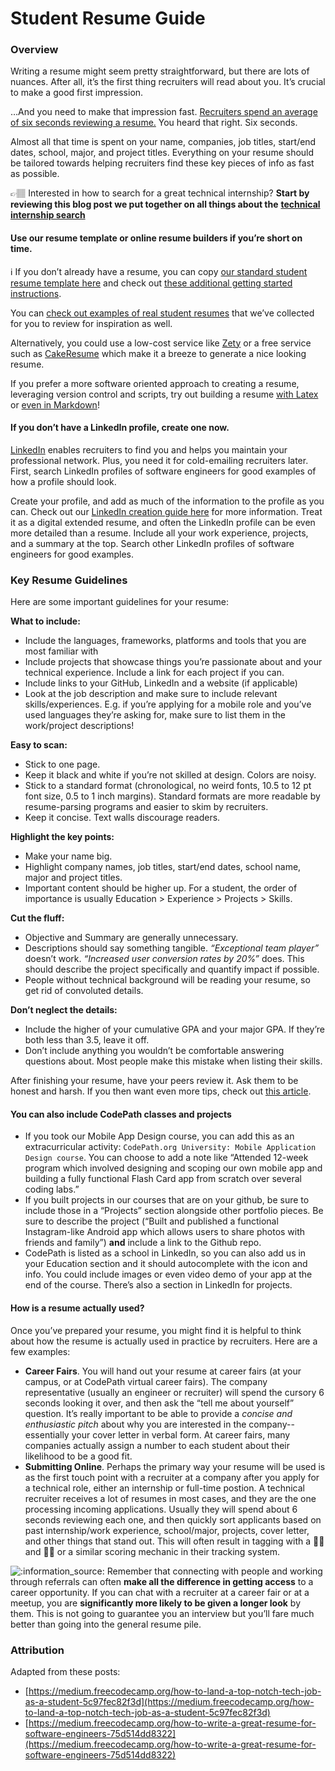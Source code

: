 # Student Resume Guide

### Overview <a id="Overview"></a>

Writing a resume might seem pretty straightforward, but there are lots of nuances. After all, it’s the first thing recruiters will read about you. It’s crucial to make a good first impression.

…And you need to make that impression fast. [Recruiters spend an average of six seconds reviewing a resume.](https://cdn.theladders.net/static/images/basicSite/pdfs/TheLadders-EyeTracking-StudyC2.pdf) You heard that right. Six seconds.

Almost all that time is spent on your name, companies, job titles, start/end dates, school, major, and project titles. Everything on your resume should be tailored towards helping recruiters find these key pieces of info as fast as possible.

👉🏽 Interested in how to search for a great technical internship? **Start by reviewing this blog post we put together on all things about the** [**technical internship search**](https://medium.com/@seaon/3-step-guide-to-nail-your-internship-search-82ed58f7f6a)

#### Use our resume template or online resume builders if you’re short on time. <a id="Use-our-resume-template-or-online-resume-builders-if-you&#x2019;re-short-onnbsptime"></a>

ℹ️ If you don’t already have a resume, you can copy [our standard student resume template here](https://docs.google.com/document/d/1MD1yNjhlsrBx98KK199BuF13cS7NaTW4eSvm3sH3zT0/edit) and check out [these additional getting started instructions](https://docs.google.com/document/d/1uQWTiyMrX55AWm1NcgnP1r2p-5MgqIOfkxDsDjG4ojQ/edit?usp=sharing).

You can [check out examples of real student resumes](https://drive.google.com/drive/folders/1pBf49-RzMFOPoBsc-t-S6PvHNRuT6CG5) that we’ve collected for you to review for inspiration as well.

Alternatively, you could use a low-cost service like [Zety](https://zety.com/) or a free service such as [CakeResume](https://www.cakeresume.com/) which make it a breeze to generate a nice looking resume.

If you prefer a more software oriented approach to creating a resume, leveraging version control and scripts, try out building a resume [with Latex](http://www.maxburstein.com/blog/creating-resume-using-latex/) or [even in Markdown](https://mszep.github.io/pandoc_resume/)!

#### If you don’t have a LinkedIn profile, create one now. <a id="If-you-don&#x2019;t-have-a-LinkedIn-profile-createnbspone-now"></a>

[LinkedIn](https://linkedin.com/) enables recruiters to find you and helps you maintain your professional network. Plus, you need it for cold-emailing recruiters later. First, search LinkedIn profiles of software engineers for good examples of how a profile should look.

Create your profile, and add as much of the information to the profile as you can. Check out our [LinkedIn creation guide here](https://docs.google.com/document/d/1vU29fx3ILkl1etW4xLvy_1HXdvqyj4io3396-P8e8Bs/edit) for more information. Treat it as a digital extended resume, and often the LinkedIn profile can be even more detailed than a resume. Include all your work experience, projects, and a summary at the top. Search other LinkedIn profiles of software engineers for good examples.

### Key Resume Guidelines <a id="Key-Resume-Guidelines"></a>

Here are some important guidelines for your resume:

**What to include:**

* Include the languages, frameworks, platforms and tools that you are most familiar with
* Include projects that showcase things you’re passionate about and your technical experience. Include a link for each project if you can.
* Include links to your GitHub, LinkedIn and a website \(if applicable\)
* Look at the job description and make sure to include relevant skills/experiences. E.g. if you’re applying for a mobile role and you’ve used languages they’re asking for, make sure to list them in the work/project descriptions!

**Easy to scan:**

* Stick to one page.
* Keep it black and white if you’re not skilled at design. Colors are noisy.
* Stick to a standard format \(chronological, no weird fonts, 10.5 to 12 pt font size, 0.5 to 1 inch margins\). Standard formats are more readable by resume-parsing programs and easier to skim by recruiters.
* Keep it concise. Text walls discourage readers.

**Highlight the key points:**

* Make your name big.
* Highlight company names, job titles, start/end dates, school name, major and project titles.
* Important content should be higher up. For a student, the order of importance is usually Education &gt; Experience &gt; Projects &gt; Skills.

**Cut the fluff:**

* Objective and Summary are generally unnecessary.
* Descriptions should say something tangible. _“Exceptional team player”_ doesn’t work. _“Increased user conversion rates by 20%”_ does. This should describe the project specifically and quantify impact if possible.
* People without technical background will be reading your resume, so get rid of convoluted details.

**Don’t neglect the details:**

* Include the higher of your cumulative GPA and your major GPA. If they’re both less than 3.5, leave it off.
* Don’t include anything you wouldn’t be comfortable answering questions about. Most people make this mistake when listing their skills.

After finishing your resume, have your peers review it. Ask them to be honest and harsh. If you then want even more tips, check out [this article](https://www.careercup.com/resume).

#### You can also include CodePath classes and projects <a id="You-can-also-include-CodePath-classes-and-projects"></a>

* If you took our Mobile App Design course, you can add this as an extracurricular activity: `CodePath.org University: Mobile Application Design course`. You can choose to add a note like “Attended 12-week program which involved designing and scoping our own mobile app and building a fully functional Flash Card app from scratch over several coding labs.”
* If you built projects in our courses that are on your github, be sure to include those in a “Projects” section alongside other portfolio pieces. Be sure to describe the project \(“Built and published a functional Instagram-like Android app which allows users to share photos with friends and family”\) **and** include a link to the Github repo.
* CodePath is listed as a school in LinkedIn, so you can also add us in your Education section and it should autocomplete with the icon and info. You could include images or even video demo of your app at the end of the course. There’s also a section in LinkedIn for projects.

#### How is a resume actually used? <a id="How-is-a-resume-actually-used"></a>

Once you’ve prepared your resume, you might find it is helpful to think about how the resume is actually used in practice by recruiters. Here are a few examples:

* **Career Fairs**. You will hand out your resume at career fairs \(at your campus, or at CodePath virtual career fairs\). The company representative \(usually an engineer or recruiter\) will spend the cursory 6 seconds looking it over, and then ask the “tell me about yourself” question. It’s really important to be able to provide a _concise and enthusiastic pitch_ about why you are interested in the company-- essentially your cover letter in verbal form. At career fairs, many companies actually assign a number to each student about their likelihood to be a good fit.
* **Submitting Online**. Perhaps the primary way your resume will be used is as the first touch point with a recruiter at a company after you apply for a technical role, either an internship or full-time postion. A technical recruiter receives a lot of resumes in most cases, and they are the one processing incoming applications. Usually they will spend about 6 seconds reviewing each one, and then quickly sort applicants based on past internship/work experience, school/major, projects, cover letter, and other things that stand out. This will often result in tagging with a 👍🏽 and 👎🏽 or a similar scoring mechanic in their tracking system.

![:information\_source:](https://assets.hackmd.io/build/emojify.js/dist/images/basic/information_source.png) Remember that connecting with people and working through referrals can often **make all the difference in getting access** to a career opportunity. If you can chat with a recruiter at a career fair or at a meetup, you are **significantly more likely to be given a longer look** by them. This is not going to guarantee you an interview but you’ll fare much better than going into the general resume pile.

### Attribution <a id="Attribution"></a>

Adapted from these posts:

* [https://medium.freecodecamp.org/how-to-land-a-top-notch-tech-job-as-a-student-5c97fec82f3d](https://medium.freecodecamp.org/how-to-land-a-top-notch-tech-job-as-a-student-5c97fec82f3d)
* [https://medium.freecodecamp.org/how-to-write-a-great-resume-for-software-engineers-75d514dd8322](https://medium.freecodecamp.org/how-to-write-a-great-resume-for-software-engineers-75d514dd8322)

